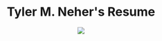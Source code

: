 <h1 align="center">Tyler M. Neher's Resume</h1>
</ br>
<div align="center"><img src="https://www.github.com/tylermneher.png"></div>
